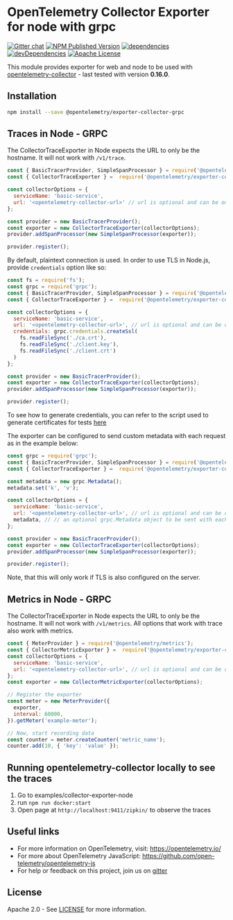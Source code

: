 # OpenTelemetry Collector Exporter for node with grpc

[![Gitter chat][gitter-image]][gitter-url]
[![NPM Published Version][npm-img]][npm-url]
[![dependencies][dependencies-image]][dependencies-url]
[![devDependencies][devDependencies-image]][devDependencies-url]
[![Apache License][license-image]][license-image]

This module provides exporter for web and node to be used with [opentelemetry-collector][opentelemetry-collector-url] - last tested with version **0.16.0**.

## Installation

```bash
npm install --save @opentelemetry/exporter-collector-grpc
```

## Traces in Node - GRPC

The CollectorTraceExporter in Node expects the URL to only be the hostname. It will not work with `/v1/trace`.

```js
const { BasicTracerProvider, SimpleSpanProcessor } = require('@opentelemetry/tracing');
const { CollectorTraceExporter } =  require('@opentelemetry/exporter-collector-grpc');

const collectorOptions = {
  serviceName: 'basic-service',
  url: '<opentelemetry-collector-url>' // url is optional and can be omitted - default is localhost:4317
};

const provider = new BasicTracerProvider();
const exporter = new CollectorTraceExporter(collectorOptions);
provider.addSpanProcessor(new SimpleSpanProcessor(exporter));

provider.register();

```

By default, plaintext connection is used. In order to use TLS in Node.js, provide `credentials` option like so:

```js
const fs = require('fs');
const grpc = require('grpc');
const { BasicTracerProvider, SimpleSpanProcessor } = require('@opentelemetry/tracing');
const { CollectorTraceExporter } =  require('@opentelemetry/exporter-collector-grpc');

const collectorOptions = {
  serviceName: 'basic-service',
  url: '<opentelemetry-collector-url>', // url is optional and can be omitted - default is localhost:4317
  credentials: grpc.credentials.createSsl(
    fs.readFileSync('./ca.crt'),
    fs.readFileSync('./client.key'),
    fs.readFileSync('./client.crt')
  )
};

const provider = new BasicTracerProvider();
const exporter = new CollectorTraceExporter(collectorOptions);
provider.addSpanProcessor(new SimpleSpanProcessor(exporter));

provider.register();
```

To see how to generate credentials, you can refer to the script used to generate certificates for tests [here](./test/certs/regenerate.sh)

The exporter can be configured to send custom metadata with each request as in the example below:

```js
const grpc = require('grpc');
const { BasicTracerProvider, SimpleSpanProcessor } = require('@opentelemetry/tracing');
const { CollectorTraceExporter } =  require('@opentelemetry/exporter-collector-grpc');

const metadata = new grpc.Metadata();
metadata.set('k', 'v');

const collectorOptions = {
  serviceName: 'basic-service',
  url: '<opentelemetry-collector-url>', // url is optional and can be omitted - default is localhost:4317
  metadata, // // an optional grpc.Metadata object to be sent with each request
};

const provider = new BasicTracerProvider();
const exporter = new CollectorTraceExporter(collectorOptions);
provider.addSpanProcessor(new SimpleSpanProcessor(exporter));

provider.register();
```

Note, that this will only work if TLS is also configured on the server.

## Metrics in Node - GRPC

The CollectorTraceExporter in Node expects the URL to only be the hostname. It will not work with `/v1/metrics`. All options that work with trace also work with metrics.

```js
const { MeterProvider } = require('@opentelemetry/metrics');
const { CollectorMetricExporter } =  require('@opentelemetry/exporter-collector-grpc');
const collectorOptions = {
  serviceName: 'basic-service',
  url: '<opentelemetry-collector-url>', // url is optional and can be omitted - default is localhost:55681
};
const exporter = new CollectorMetricExporter(collectorOptions);

// Register the exporter
const meter = new MeterProvider({
  exporter,
  interval: 60000,
}).getMeter('example-meter');

// Now, start recording data
const counter = meter.createCounter('metric_name');
counter.add(10, { 'key': 'value' });

```

## Running opentelemetry-collector locally to see the traces

1. Go to examples/collector-exporter-node
2. run `npm run docker:start`
3. Open page at `http://localhost:9411/zipkin/` to observe the traces

## Useful links

- For more information on OpenTelemetry, visit: <https://opentelemetry.io/>
- For more about OpenTelemetry JavaScript: <https://github.com/open-telemetry/opentelemetry-js>
- For help or feedback on this project, join us on [gitter][gitter-url]

## License

Apache 2.0 - See [LICENSE][license-url] for more information.

[gitter-image]: https://badges.gitter.im/open-telemetry/opentelemetry-js.svg
[gitter-url]: https://gitter.im/open-telemetry/opentelemetry-node?utm_source=badge&utm_medium=badge&utm_campaign=pr-badge&utm_content=badge
[license-url]: https://github.com/open-telemetry/opentelemetry-js/blob/master/LICENSE
[license-image]: https://img.shields.io/badge/license-Apache_2.0-green.svg?style=flat
[dependencies-image]: https://david-dm.org/open-telemetry/opentelemetry-js/status.svg?path=packages/opentelemetry-exporter-collector-grpc
[dependencies-url]: https://david-dm.org/open-telemetry/opentelemetry-js?path=packages%2Fopentelemetry-exporter-collector-grpc
[devDependencies-image]: https://david-dm.org/open-telemetry/opentelemetry-js/dev-status.svg?path=packages/opentelemetry-exporter-collector-grpc
[devDependencies-url]: https://david-dm.org/open-telemetry/opentelemetry-js?path=packages%2Fopentelemetry-exporter-collector-grpc&type=dev
[npm-url]: https://www.npmjs.com/package/@opentelemetry/exporter-collector-grpc
[npm-img]: https://badge.fury.io/js/%40opentelemetry%2Fexporter-collector-grpc.svg
[opentelemetry-collector-url]: https://github.com/open-telemetry/opentelemetry-collector
